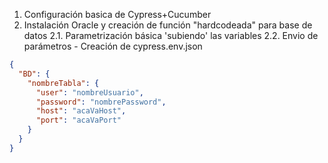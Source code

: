 1. Configuración basica de Cypress+Cucumber
2. Instalación Oracle y creación de función "hardcodeada" para base de datos
   2.1. Parametrización básica 'subiendo' las variables
   2.2. Envio de parámetros - Creación de cypress.env.json

```json
{
  "BD": {
    "nombreTabla": {
      "user": "nombreUsuario",
      "password": "nombrePassword",
      "host": "acaVaHost",
      "port": "acaVaPort"
    }
  }
}
```
